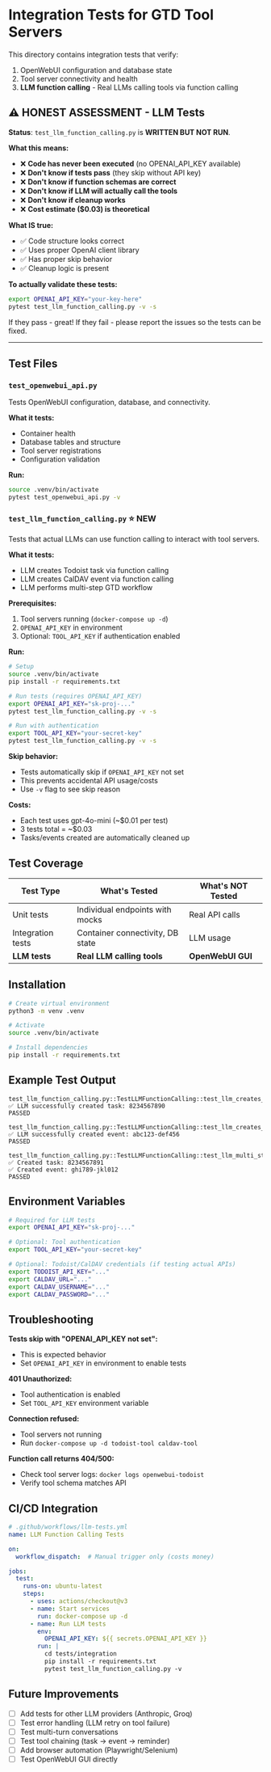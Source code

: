 # Integration Tests for GTD Tool Servers

This directory contains integration tests that verify:
1. OpenWebUI configuration and database state
2. Tool server connectivity and health
3. **LLM function calling** - Real LLMs calling tools via function calling

## ⚠️ HONEST ASSESSMENT - LLM Tests

**Status**: `test_llm_function_calling.py` is **WRITTEN BUT NOT RUN**.

**What this means:**
- ❌ **Code has never been executed** (no OPENAI_API_KEY available)
- ❌ **Don't know if tests pass** (they skip without API key)
- ❌ **Don't know if function schemas are correct**
- ❌ **Don't know if LLM will actually call the tools**
- ❌ **Don't know if cleanup works**
- ❌ **Cost estimate ($0.03) is theoretical**

**What IS true:**
- ✅ Code structure looks correct
- ✅ Uses proper OpenAI client library
- ✅ Has proper skip behavior
- ✅ Cleanup logic is present

**To actually validate these tests:**
```bash
export OPENAI_API_KEY="your-key-here"
pytest test_llm_function_calling.py -v -s
```

If they pass - great! If they fail - please report the issues so the tests can be fixed.

---

## Test Files

### `test_openwebui_api.py`
Tests OpenWebUI configuration, database, and connectivity.

**What it tests:**
- Container health
- Database tables and structure
- Tool server registrations
- Configuration validation

**Run:**
```bash
source .venv/bin/activate
pytest test_openwebui_api.py -v
```

### `test_llm_function_calling.py` ⭐ **NEW**
Tests that actual LLMs can use function calling to interact with tool servers.

**What it tests:**
- LLM creates Todoist task via function calling
- LLM creates CalDAV event via function calling
- LLM performs multi-step GTD workflow

**Prerequisites:**
1. Tool servers running (`docker-compose up -d`)
2. `OPENAI_API_KEY` in environment
3. Optional: `TOOL_API_KEY` if authentication enabled

**Run:**
```bash
# Setup
source .venv/bin/activate
pip install -r requirements.txt

# Run tests (requires OPENAI_API_KEY)
export OPENAI_API_KEY="sk-proj-..."
pytest test_llm_function_calling.py -v -s

# Run with authentication
export TOOL_API_KEY="your-secret-key"
pytest test_llm_function_calling.py -v -s
```

**Skip behavior:**
- Tests automatically skip if `OPENAI_API_KEY` not set
- This prevents accidental API usage/costs
- Use `-v` flag to see skip reason

**Costs:**
- Each test uses gpt-4o-mini (~$0.01 per test)
- 3 tests total = ~$0.03
- Tasks/events created are automatically cleaned up

## Test Coverage

| Test Type | What's Tested | What's NOT Tested |
|-----------|---------------|-------------------|
| Unit tests | Individual endpoints with mocks | Real API calls |
| Integration tests | Container connectivity, DB state | LLM usage |
| **LLM tests** | **Real LLM calling tools** | **OpenWebUI GUI** |

## Installation

```bash
# Create virtual environment
python3 -m venv .venv

# Activate
source .venv/bin/activate

# Install dependencies
pip install -r requirements.txt
```

## Example Test Output

```
test_llm_function_calling.py::TestLLMFunctionCalling::test_llm_creates_todoist_task
✅ LLM successfully created task: 8234567890
PASSED

test_llm_function_calling.py::TestLLMFunctionCalling::test_llm_creates_calendar_event
✅ LLM successfully created event: abc123-def456
PASSED

test_llm_function_calling.py::TestLLMFunctionCalling::test_llm_multi_step_workflow
✅ Created task: 8234567891
✅ Created event: ghi789-jkl012
PASSED
```

## Environment Variables

```bash
# Required for LLM tests
export OPENAI_API_KEY="sk-proj-..."

# Optional: Tool authentication
export TOOL_API_KEY="your-secret-key"

# Optional: Todoist/CalDAV credentials (if testing actual APIs)
export TODOIST_API_KEY="..."
export CALDAV_URL="..."
export CALDAV_USERNAME="..."
export CALDAV_PASSWORD="..."
```

## Troubleshooting

**Tests skip with "OPENAI_API_KEY not set":**
- This is expected behavior
- Set `OPENAI_API_KEY` in environment to enable tests

**401 Unauthorized:**
- Tool authentication is enabled
- Set `TOOL_API_KEY` environment variable

**Connection refused:**
- Tool servers not running
- Run `docker-compose up -d todoist-tool caldav-tool`

**Function call returns 404/500:**
- Check tool server logs: `docker logs openwebui-todoist`
- Verify tool schema matches API

## CI/CD Integration

```yaml
# .github/workflows/llm-tests.yml
name: LLM Function Calling Tests

on:
  workflow_dispatch:  # Manual trigger only (costs money)

jobs:
  test:
    runs-on: ubuntu-latest
    steps:
      - uses: actions/checkout@v3
      - name: Start services
        run: docker-compose up -d
      - name: Run LLM tests
        env:
          OPENAI_API_KEY: ${{ secrets.OPENAI_API_KEY }}
        run: |
          cd tests/integration
          pip install -r requirements.txt
          pytest test_llm_function_calling.py -v
```

## Future Improvements

- [ ] Add tests for other LLM providers (Anthropic, Groq)
- [ ] Test error handling (LLM retry on tool failure)
- [ ] Test multi-turn conversations
- [ ] Test tool chaining (task → event → reminder)
- [ ] Add browser automation (Playwright/Selenium)
- [ ] Test OpenWebUI GUI directly
